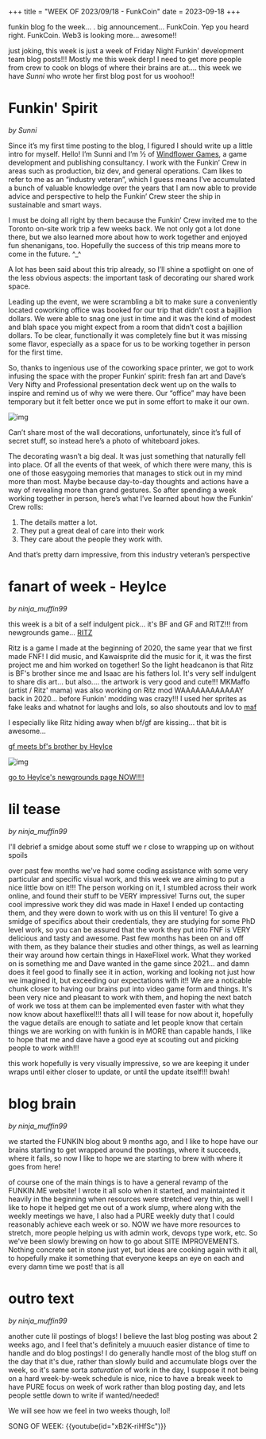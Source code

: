 +++
title = "WEEK OF 2023/09/18 - FunkCoin"
date = 2023-09-18
+++

funkin blog fo the week... . big announcement... FunkCoin. Yep you heard right. FunkCoin. Web3 is looking more... awesome!! 

just joking, this week is just a week of Friday Night Funkin' development team blog posts!!! Mostly me this week derp! I need to get more people from crew to cook on blogs of where their brains are at.... this week we have *Sunni* who wrote her first blog post for us woohoo!! 
<!-- more -->
# Funkin' Spirit
*by Sunni* 

Since it’s my first time posting to the blog, I figured I should write up a little intro for myself. Hello! I’m Sunni and I’m ½ of [Windflower Games](https://windflowergames.com/), a game development and publishing consultancy. I work with the Funkin’ Crew in areas such as production, biz dev, and general operations. Cam likes to refer to me as an “industry veteran”, which I guess means I’ve accumulated a bunch of valuable knowledge over the years that I am now able to provide advice and perspective to help the Funkin’ Crew steer the ship in sustainable and smart ways. 

I must be doing all right by them because the Funkin’ Crew invited me to the Toronto on-site work trip a few weeks back. We not only got a lot done there, but we also learned more about how to work together and enjoyed fun shenanigans, too. Hopefully the success of this trip means more to come in the future. ^_^

A lot has been said about this trip already, so I’ll shine a spotlight on one of the less obvious aspects: the important task of decorating our shared work space.

Leading up the event, we were scrambling a bit to make sure a conveniently located coworking office was booked for our trip that didn’t cost a bajillion dollars. We were able to snag one just in time and it was the kind of modest and blah space you might expect from a room that didn’t cost a bajillion dollars. To be clear, functionally it was completely fine but it was missing some flavor, especially as a space for us to be working together in person for the first time. 

So, thanks to ingenious use of the coworking space printer, we got to work infusing the space with the proper Funkin’ spirit: fresh fan art and Dave’s Very Nifty and Professional presentation deck went up on the walls to inspire and remind us of why we were there. Our “office” may have been temporary but it felt better once we put in some effort to make it our own.

![img](https://cdn.discordapp.com/attachments/628006277984944177/1153473276304171028/firefox_I2sypXuGhC.png)

Can’t share most of the wall decorations, unfortunately, since it’s full of secret stuff, so instead here’s a photo of whiteboard jokes.

The decorating wasn’t a big deal. It was just something that naturally fell into place. Of all the events of that week, of which there were many, this is one of those easygoing memories that manages to stick out in my mind more than most. Maybe because day-to-day thoughts and actions have a way of revealing more than grand gestures. So after spending a week working together in person, here’s what I’ve learned about how the Funkin’ Crew rolls:

1. The details matter a lot.
2. They put a great deal of care into their work
3. They care about the people they work with. 

And that’s pretty darn impressive, from this industry veteran’s perspective

    
# fanart of week - HeyIce
*by ninja_muffin99* 

this week is a bit of a self indulgent pick... it's BF and GF and RITZ!!! from newgrounds game... [RITZ](https://www.newgrounds.com/portal/view/746874)

Ritz is a game I made at the beginning of 2020, the same year that we first made FNF! I did music, and Kawaisprite did the music for it, it was the first project me and him worked on together! So the light headcanon is that Ritz is BF's brother since me and Isaac are his fathers lol. It's very self indulgent to share dis art... but also.... the artwork is very good and cute!!! MKMaffo (artist / Ritz' mama) was also working on Ritz mod WAAAAAAAAAAAAY back in 2020... before Funkin' modding was crazy!!! I used her sprites as fake leaks and whatnot for laughs and lols, so also shoutouts and lov to [maf](https://mkmaffo.newgrounds.com/)

I especially like Ritz hiding away when bf/gf are kissing... that bit is awesome... 

[gf meets bf's brother by HeyIce](https://www.newgrounds.com/art/view/heyice/gf-meets-bf-s-brother)

![img](https://art.ngfiles.com/images/3315000/3315847_heyice_gf-meets-bf-s-brother.png?f1688748723)

[go to HeyIce's newgrounds page NOW!!!!](https://heyice.newgrounds.com/)
    
# lil tease
*by ninja_muffin99* 

I'll debrief a smidge about some stuff we r close to wrapping up on without spoils 

over past few months we've had some coding assistance with some very particular and specific visual work, and this week we are aiming to put a nice little bow on it!!! The person working on it, I stumbled across their work online, and found their stuff to be VERY impressive! Turns out, the super cool impressive work they did was made in Haxe! I ended up contacting them, and they were down to work with us on this lil venture! To give a smidge of specifics about their credentials, they are studying for some PhD level work, so you can be assured that the work they put into FNF is VERY delicious and tasty and awesome. Past few months has been on and off with them, as they balance their studies and other things, as well as learning their way around how certain things in HaxeFlixel work. What they worked on is something me and Dave wanted in the game since 2021... and damn does it feel good to finally see it in action, working and looking not just how we imagined it, but exceeding our expectations with it!! We are a noticable chunk closer to having our brains put into video game form and things. It's been very nice and pleasant to work with them, and hoping the next batch of work we toss at them can be implemented even faster with what they now know about haxeflixel!!! thats all I will tease for now about it, hopefully the vague details are enough to satiate and let people know that certain things we are working on with funkin is in MORE than capable hands, I like to hope that me and dave have a good eye at scouting out and picking people to work with!!!

this work hopefully is very visually impressive, so we are keeping it under wraps until either closer to update, or until the update itself!!! bwah!
    
# blog brain
*by ninja_muffin99* 

we started the FUNKIN blog about 9 months ago, and I like to hope have our brains starting to get wrapped around the postings, where it succeeds, where it fails, so now I like to hope we are starting to brew with where it goes from here! 

of course one of the main things is to have a general revamp of the FUNKIN.ME website! I wrote it all solo when it started, and maintainted it heavily in the beginning when resources were stretched very thin, as well I like to hope it helped get me out of a work slump, where along with the weekly meetings we have, I also had a PURE weekly duty that I could reasonably achieve each week or so. NOW we have more resources to stretch, more people helping us with admin work, devops type work, etc. So we've been slowly brewing on how to go about SITE IMPROVEMENTS. Nothing concrete set in stone just yet, but ideas are cooking again with it all, to hopefully make it something that everyone keeps an eye on each and every damn time we post! that is all
    
# outro text
*by ninja_muffin99* 

another cute lil postings of blogs! I believe the last blog posting was about 2 weeks ago, and I feel that's definitely a muuuch easier distance of time to handle and do blog postings! I do generally handle most of the blog stuff on the day that it's due, rather than slowly build and accumulate blogs over the week, so it's same sorta *saturation* of work in the day, I suppose it not being on a hard week-by-week schedule is nice, nice to have a break week to have PURE focus on week of work rather than blog posting day, and lets people settle down to write if wanted/needed! 

We will see how we feel in two weeks though, lol!

SONG OF WEEK: 
{{youtube(id="xB2K-riHfSc")}}
    

